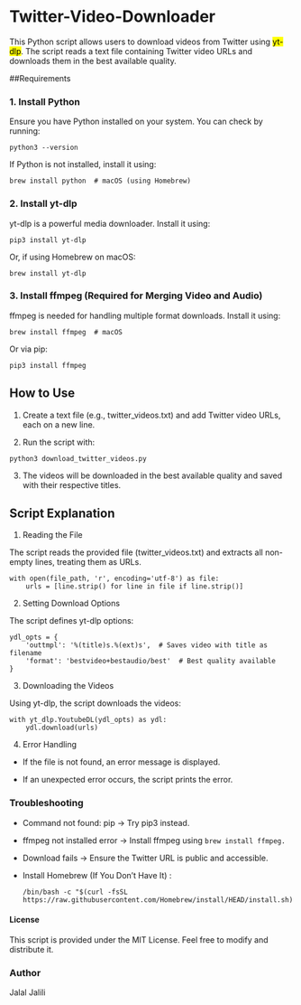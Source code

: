 # Twitter-Video-Downloader
This Python script allows users to download videos from Twitter using <mark>yt-dlp</mark>.  The script reads a text file containing Twitter video URLs and downloads them in the best available quality.

##Requirements

### 1. Install Python

Ensure you have Python installed on your system. You can check by running:
```
python3 --version
```

If Python is not installed, install it using:
```
brew install python  # macOS (using Homebrew)
```

### 2. Install yt-dlp

yt-dlp is a powerful media downloader. Install it using:
```
pip3 install yt-dlp
```
Or, if using Homebrew on macOS:
```
brew install yt-dlp
```
### 3. Install ffmpeg (Required for Merging Video and Audio)

ffmpeg is needed for handling multiple format downloads. Install it using:
```
brew install ffmpeg  # macOS
```
Or via pip:
```
pip3 install ffmpeg
```
## How to Use

1. Create a text file (e.g., twitter_videos.txt) and add Twitter video URLs, each on a new line.

2. Run the script with:
```
python3 download_twitter_videos.py
```

3. The videos will be downloaded in the best available quality and saved with their respective titles.


## Script Explanation

1. Reading the File

The script reads the provided file (twitter_videos.txt) and extracts all non-empty lines, treating them as URLs.

```shell
with open(file_path, 'r', encoding='utf-8') as file:
    urls = [line.strip() for line in file if line.strip()]
```

2. Setting Download Options

The script defines yt-dlp options:

```shell
ydl_opts = {
    'outtmpl': '%(title)s.%(ext)s',  # Saves video with title as filename
    'format': 'bestvideo+bestaudio/best'  # Best quality available
}
```

3. Downloading the Videos

Using yt-dlp, the script downloads the videos:
```
with yt_dlp.YoutubeDL(ydl_opts) as ydl:
    ydl.download(urls)
```

4. Error Handling

* If the file is not found, an error message is displayed.

* If an unexpected error occurs, the script prints the error.

### Troubleshooting

* Command not found: pip → Try pip3 instead.

* ffmpeg not installed error → Install ffmpeg using ```brew install ffmpeg.```

* Download fails → Ensure the Twitter URL is public and accessible.

*  Install Homebrew (If You Don’t Have It) :
   ```
   /bin/bash -c "$(curl -fsSL https://raw.githubusercontent.com/Homebrew/install/HEAD/install.sh)"
   ```

#### License

This script is provided under the MIT License. Feel free to modify and distribute it.

### Author

Jalal Jalili
